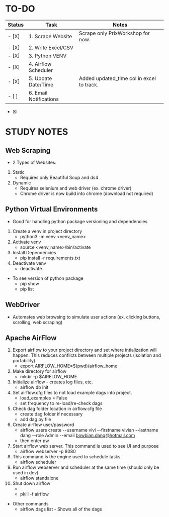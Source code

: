 # TO-DO
| Status | Task                      | Notes                                           |
|--------|---------------------------|-------------------------------------------------|
| - [X]  | 1. Scrape Website         | Scrape only PrixWorkshop for now.               |
| - [X]  | 2. Write Excel/CSV        |                                                 |
| - [X]  | 3. Python VENV            |                                                 |
| - [X]  | 4. Airflow Scheduler      |                                                 |
| - [X]  | 5. Update Date/Time       | Added updated_time col in excel to track.       |
| - [ ]  | 6. Email Notifications    |                                                 |

- [X]

# STUDY NOTES
## Web Scraping
-  2 Types of Websites:
1. Static
    - Requires only Beautiful Soup and ds4
2. Dynamic
    - Requires selenium and web driver (ex. chrome driver)
    - Chrome driver is now build into chrome (download not required)

## Python Virtual Environments
- Good for handling python package versioning and dependencies
1. Create a venv in project directory
    - python3 -m venv <venv_name>
2. Activate venv
    - source <venv_name>/bin/activate
3. Install Dependencies
    - pip install -r requirements.txt
4. Deactivate venv
    - deactivate
- To see version of python package
    - pip show <package name>
    - pip list

## WebDriver
- Automates web browsing to simulate user actions (ex. clicking buttons, scrolling, web scraping)

## Apache AirFlow
1. Export airflow to your project directory and set where intialization will happen. This reduces conflicts between multiple projects (isolation and portability)
    - export AIRFLOW_HOME=$(pwd)/airflow_home
2. Make directory for airflow
    - mkdir -p $AIRFLOW_HOME
3. Initialize airflow - creates log files, etc.
    - airflow db init
4. Set airflow.cfg files to not load example dags into project.
    - load_examples = False
    - set frequency to re-load/re-check dags
5. Check dag folder location in airflow.cfg file
    - create dag folder if necessary
    - add dag py file
6. Create airflow user/password
    - airflow users create --username vivi --firstname vivian --lastname dang --role Admin --email bowbian.dang@hotmail.com
    - then enter pw
7. Start airflow web server. This command is used to see UI and purpose
    - airflow webserver -p 8080
8. This command is the engine used to schedule tasks.
    - airflow scheduler
9. Run airflow webserver and scheduler at the same time (should only be used in dev)
    - airflow standalone
10. Shut down airflow
    - <ctrl c>
    - pkill -f airflow
- Other commands
    - airflow dags list - Shows all of the dags